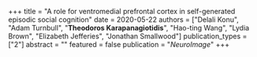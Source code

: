 +++
title = "A role for ventromedial prefrontal cortex in self-generated episodic social cognition"
date = 2020-05-22
authors = ["Delali Konu", "Adam Turnbull", "**Theodoros Karapanagiotidis**", "Hao-ting Wang", "Lydia Brown", "Elizabeth Jefferies", "Jonathan Smallwood"]
publication_types = ["2"]
abstract = ""
featured = false
publication = "*NeuroImage*"
+++


